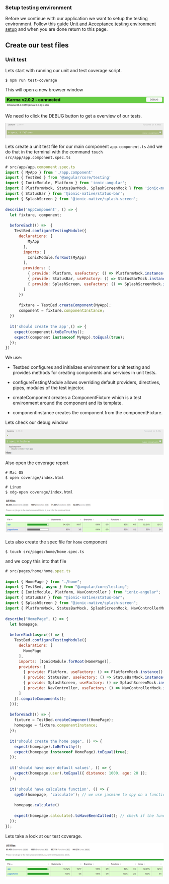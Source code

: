 ### Setup testing environment

Before we continue with our application we want to setup the testing environment. Follow this guide [Unit and Acceptance testing environment setup](https://class.craftacademy.co/courses/course-v1:CraftAcademy+CA-CC-01+2018/courseware/96bf29b196214229a1f5b420c670ac7f/dddd401a80e24483911288b387b1bdbf/?activate_block_id=block-v1%3ACraftAcademy%2BCA-CC-01%2B2018%2Btype%40sequential%2Bblock%40dddd401a80e24483911288b387b1bdbf) and when you are done return to this page.

## Create our test files


### Unit test

Lets start with running our unit and test coverage script.
```shell
$ npm run test-coverage
```
This will open a new browser window

![initial karma](/images/karma_init_window.png?raw=true)

We need to click the DEBUG button to get a overview of our tests.

![initial jasmine](/images/karma_debug_window.png)

Lets create a unit test file for our main component `app.component.ts` and we do that in the terminal with the command `touch src/app/app.component.spec.ts`

```javascript
# src/app/app.component.spec.ts
import { MyApp } from './app.component'
import { TestBed } from '@angular/core/testing'
import { IonicModule, Platform } from 'ionic-angular';
import { PlatformMock, StatusBarMock, SplashScreenMock } from 'ionic-mocks'
import { StatusBar } from '@ionic-native/status-bar';
import { SplashScreen } from '@ionic-native/splash-screen';

describe('AppComponent', () => {
  let fixture, component;

  beforeEach(() =>  {
    TestBed.configureTestingModule({
      declarations: [
          MyApp
        ],
        imports: [
          IonicModule.forRoot(MyApp)
        ],
        providers: [
          { provide: Platform, useFactory: () => PlatformMock.instance() },
          { provide: StatusBar, useFactory: () => StatusBarMock.instance() },
          { provide: SplashScreen, useFactory: () => SplashScreenMock.instance() }
        ]
      })

      fixture = TestBed.createComponent(MyApp);
      component = fixture.componentInstance;
  })

  it('should create the app',() => {
    expect(component).toBeTruthy();
    expect(component instanceof MyApp).toEqual(true);
  });
})
```

We use:

- Testbed configures and initializes environment for unit testing and provides methods for creating components and services in unit tests.

- configureTestingModule allows overriding default providers, directives, pipes, modules of the test injector.

- createComponent creates a ComponentFixture which is a test environment around the component and its template.

- componentInstance creates the component from the componentFixture.

Lets check our debug window

![1st unit test](/images/debug_window_1_test.png)


Also open the coverage report
```shell
# Mac OS
$ open coverage/index.html
```

```shell
# Linux
$ xdg-open coverage/index.html
```

![coverage window 1st test](/images/test_coverage_app_94.png)

Lets also create the spec file for `home` component
```shell
$ touch src/pages/home/home.spec.ts
```

and we copy this into that file

```javascript
# src/pages/home/home.spec.ts

import { HomePage } from "./home";
import { TestBed, async } from "@angular/core/testing";
import { IonicModule, Platform, NavController } from "ionic-angular";
import { StatusBar } from "@ionic-native/status-bar";
import { SplashScreen } from "@ionic-native/splash-screen";
import { PlatformMock, StatusBarMock, SplashScreenMock, NavControllerMock } from "ionic-mocks";

describe("HomePage", () => {
  let homepage;

  beforeEach(async(() => {
    TestBed.configureTestingModule({
      declarations: [
        HomePage
      ],
      imports: [IonicModule.forRoot(HomePage)],
      providers: [
        { provide: Platform, useFactory: () => PlatformMock.instance() },
        { provide: StatusBar, useFactory: () => StatusBarMock.instance() },
        { provide: SplashScreen, useFactory: () => SplashScreenMock.instance() },
        { provide: NavController, useFactory: () => NavControllerMock.instance() }
      ]
    }).compileComponents();
  }));

  beforeEach(() => {
    fixture = TestBed.createComponent(HomePage);
    homepage = fixture.componentInstance;
  });

  it("should create the home page", () => {
    expect(homepage).toBeTruthy();
    expect(homepage instanceof HomePage).toEqual(true);
  });

  it('should have user default values', () => {
    expect(homepage.user).toEqual({ distance: 1000, age: 20 });
  });

  it('should have calculate function', () => {
    spyOn(homepage, 'calculate'); // we use jasmine to spy on a function
    
    homepage.calculate()

    expect(homepage.calculate).toHaveBeenCalled(); // check if the function has been called
  });
});

```

Lets take a look at our test coverage.

![Initial home test coverage](/images/initial_home_test_coverage.png)
